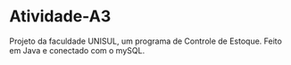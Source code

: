 # Atividade-A3
Projeto da faculdade UNISUL, um programa de Controle de Estoque. Feito em Java e conectado com o mySQL. 

